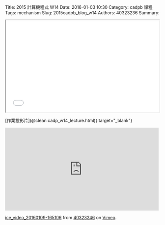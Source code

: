 Title: 2015 計算機程式 W14
Date: 2016-01-03 10:30
Category: cadpb 課程
Tags: mechanism
Slug: 2015cadpb_blog_w14
Authors: 40323236
Summary: 


<iframe src="cadp_w14_lecture.html" width="500" height="300"></iframe>

[作業投影片](@clean cadp_w14_lecture.html){:target="_blank"}

<iframe src="https://player.vimeo.com/video/151220212" width="500" height="270" frameborder="0" webkitallowfullscreen mozallowfullscreen allowfullscreen></iframe> <p><a href="https://vimeo.com/151220212">ice_video_20160109-165106</a> from <a href="https://vimeo.com/user47236406">40323246</a> on <a href="https://vimeo.com">Vimeo</a>.</p>